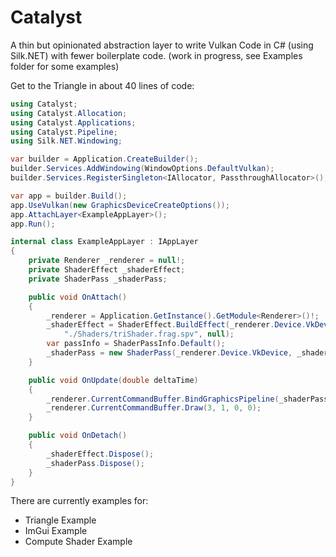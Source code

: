 ﻿# Catalyst
A thin but opinionated abstraction layer to write Vulkan Code in C# (using Silk.NET) with fewer boilerplate code.
(work in progress, see Examples folder for some examples)

Get to the Triangle in about 40 lines of code:
```csharp
using Catalyst;
using Catalyst.Allocation;
using Catalyst.Applications;
using Catalyst.Pipeline;
using Silk.NET.Windowing;

var builder = Application.CreateBuilder();
builder.Services.AddWindowing(WindowOptions.DefaultVulkan);
builder.Services.RegisterSingleton<IAllocator, PassthroughAllocator>();

var app = builder.Build();
app.UseVulkan(new GraphicsDeviceCreateOptions());
app.AttachLayer<ExampleAppLayer>();
app.Run();

internal class ExampleAppLayer : IAppLayer
{
    private Renderer _renderer = null!;
    private ShaderEffect _shaderEffect;
    private ShaderPass _shaderPass;

    public void OnAttach()
    {
        _renderer = Application.GetInstance().GetModule<Renderer>()!;
        _shaderEffect = ShaderEffect.BuildEffect(_renderer.Device.VkDevice, "./Shaders/triShader.vert.spv",
            "./Shaders/triShader.frag.spv", null);
        var passInfo = ShaderPassInfo.Default();
        _shaderPass = new ShaderPass(_renderer.Device.VkDevice, _shaderEffect, passInfo, default, _renderer.RenderPass);
    }

    public void OnUpdate(double deltaTime)
    {
        _renderer.CurrentCommandBuffer.BindGraphicsPipeline(_shaderPass);
        _renderer.CurrentCommandBuffer.Draw(3, 1, 0, 0);
    }

    public void OnDetach()
    {
        _shaderEffect.Dispose();
        _shaderPass.Dispose();
    }
}
```

There are currently examples for:
* Triangle Example
* ImGui Example
* Compute Shader Example